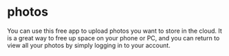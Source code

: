 # photos

You can use this free app to upload photos you want to store in the cloud. It is a great way to free up space on your phone or PC, and you can return to view all your photos by simply logging in to your account.
